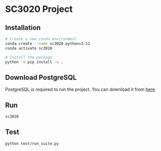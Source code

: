 # SC3020 Project

## Installation

```bash
# Create a new conda environment
conda create --name sc3020 python=3.11
conda activate sc3020

# Install the package
python -m pip install -e .
```

## Download PostgreSQL

PostgreSQL is required to run the project. You can download it from [here](https://www.enterprisedb.com/downloads/postgres-postgresql-downloads).

## Run

```bash
sc3020
```

## Test

```bash
python test/run_suite.py
```
